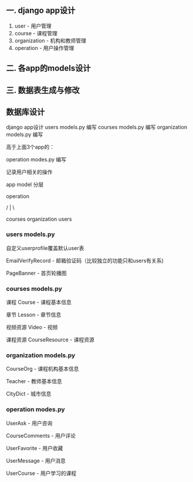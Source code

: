 ## 一. django app设计
1. user - 用户管理
2. course - 课程管理
3. organization - 机构和教师管理
4. operation - 用户操作管理
## 二. 各app的models设计

## 三. 数据表生成与修改

## 数据库设计
django app设计
users models.py 编写 
courses models.py 编写 
organization models.py 编写 

高于上面3个app的：

operation modes.py 编写

记录用户相关的操作

app model 分层

 operation

 / | \\

courses organization users

### users models.py

自定义userprofile覆盖默认user表

EmailVerifyRecord - 邮箱验证码（比较独立的功能只和users有关系)

PageBanner - 首页轮播图

### courses models.py

课程 Course - 课程基本信息

章节 Lesson - 章节信息

视频资源 Video - 视频

课程资源 CourseResource - 课程资源

### organization models.py

CourseOrg - 课程机构基本信息

Teacher - 教师基本信息

CityDict - 城市信息

### operation modes.py

UserAsk - 用户咨询

CourseComments - 用户评论

UserFavorite - 用户收藏

UserMessage - 用户消息

UserCourse - 用户学习的课程

